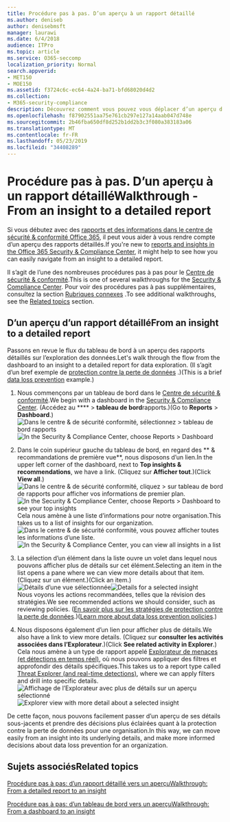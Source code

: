 ```yaml
---
title: Procédure pas à pas. D’un aperçu à un rapport détaillé
ms.author: deniseb
author: denisebmsft
manager: laurawi
ms.date: 6/4/2018
audience: ITPro
ms.topic: article
ms.service: O365-seccomp
localization_priority: Normal
search.appverid:
- MET150
- MOE150
ms.assetid: f3724c6c-ec64-4a24-ba71-bfd68020d4d2
ms.collection:
- M365-security-compliance
description: Découvrez comment vous pouvez vous déplacer d’un aperçu d’un rapport détaillé dans le &amp; Centre de conformité de la sécurité via un exemple de protection contre la perte de données.
ms.openlocfilehash: f87902551aa75e761cb297e127a14aab047d748e
ms.sourcegitcommit: 2b46fba650df8d252b1dd2b3c3f080a383183a06
ms.translationtype: MT
ms.contentlocale: fr-FR
ms.lasthandoff: 05/23/2019
ms.locfileid: "34408289"
---
```

# <a name="walkthrough---from-an-insight-to-a-detailed-report"></a><span data-ttu-id="a4912-103">Procédure pas à pas. D’un aperçu à un rapport détaillé</span><span class="sxs-lookup"><span data-stu-id="a4912-103">Walkthrough - From an insight to a detailed report</span></span>

<span data-ttu-id="a4912-104">Si vous débutez avec des [rapports et des informations dans le centre de sécurité &amp; conformité Office 365](reports-and-insights-in-security-and-compliance.md), il peut vous aider à vous rendre compte d’un aperçu des rapports détaillés.</span><span class="sxs-lookup"><span data-stu-id="a4912-104">If you're new to [reports and insights in the Office 365 Security &amp; Compliance Center](reports-and-insights-in-security-and-compliance.md), it might help to see how you can easily navigate from an insight to a detailed report.</span></span> 
  
<span data-ttu-id="a4912-105">Il s’agit de l’une des nombreuses procédures pas à pas pour le [Centre de sécurité &amp; conformité](https://protection.office.com).</span><span class="sxs-lookup"><span data-stu-id="a4912-105">This is one of several walkthroughs for the [Security &amp; Compliance Center](https://protection.office.com).</span></span> <span data-ttu-id="a4912-106">Pour voir des procédures pas à pas supplémentaires, consultez la section [Rubriques connexes](#related-topics) .</span><span class="sxs-lookup"><span data-stu-id="a4912-106">To see additional walkthroughs, see the [Related topics](#related-topics) section.</span></span> 
  
## <a name="from-an-insight-to-a-detailed-report"></a><span data-ttu-id="a4912-107">D’un aperçu d’un rapport détaillé</span><span class="sxs-lookup"><span data-stu-id="a4912-107">From an insight to a detailed report</span></span>

<span data-ttu-id="a4912-108">Passons en revue le flux du tableau de bord à un aperçu des rapports détaillés sur l’exploration des données.</span><span class="sxs-lookup"><span data-stu-id="a4912-108">Let's walk through the flow from the dashboard to an insight to a detailed report for data exploration.</span></span> <span data-ttu-id="a4912-109">(Il s’agit d’un bref exemple de [protection contre la perte de données](data-loss-prevention-policies.md) .)</span><span class="sxs-lookup"><span data-stu-id="a4912-109">(This is a brief [data loss prevention](data-loss-prevention-policies.md) example.)</span></span> 
  
1. <span data-ttu-id="a4912-110">Nous commençons par un tableau de bord dans le [Centre de sécurité &amp; conformité](https://protection.office.com).</span><span class="sxs-lookup"><span data-stu-id="a4912-110">We begin with a dashboard in the [Security &amp; Compliance Center](https://protection.office.com).</span></span> <span data-ttu-id="a4912-111">(Accédez au \*\*\*\* \> **tableau de bord**rapports.)</span><span class="sxs-lookup"><span data-stu-id="a4912-111">(Go to **Reports** \> **Dashboard**.)</span></span><br/><span data-ttu-id="a4912-112">![Dans le centre &amp; de sécurité conformité, sélectionnez \> tableau de bord rapports](media/2a668c3d-3fa3-4e37-8149-46989b33ae8c.png)</span><span class="sxs-lookup"><span data-stu-id="a4912-112">![In the Security &amp; Compliance Center, choose Reports \> Dashboard](media/2a668c3d-3fa3-4e37-8149-46989b33ae8c.png)</span></span>
  
2. <span data-ttu-id="a4912-113">Dans le coin supérieur gauche du tableau de bord, en regard des \*\* &amp; recommandations de première vue\*\*, nous disposons d’un lien.</span><span class="sxs-lookup"><span data-stu-id="a4912-113">In the upper left corner of the dashboard, next to **Top insights &amp; recommendations**, we have a link.</span></span> <span data-ttu-id="a4912-114">(Cliquez sur **Afficher tout**.)</span><span class="sxs-lookup"><span data-stu-id="a4912-114">(Click **View all**.)</span></span><br/><span data-ttu-id="a4912-115">![Dans le centre &amp; de sécurité conformité, cliquez \> sur tableau de bord de rapports pour afficher vos informations de premier plan.](media/9bb64e11-494f-40a4-ab3d-8d3c7789f300.png)</span><span class="sxs-lookup"><span data-stu-id="a4912-115">![In the Security &amp; Compliance Center, choose Reports \> Dashboard to see your top insights](media/9bb64e11-494f-40a4-ab3d-8d3c7789f300.png)</span></span><br/><span data-ttu-id="a4912-116">Cela nous amène à une liste d’informations pour notre organisation.</span><span class="sxs-lookup"><span data-stu-id="a4912-116">This takes us to a list of insights for our organization.</span></span><br/><span data-ttu-id="a4912-117">![Dans le centre &amp; de sécurité conformité, vous pouvez afficher toutes les informations d’une liste.](media/1289af77-bf5a-444a-97a1-03d8a83f75a9.png)</span><span class="sxs-lookup"><span data-stu-id="a4912-117">![In the Security &amp; Compliance Center, you can view all insights in a list](media/1289af77-bf5a-444a-97a1-03d8a83f75a9.png)</span></span>
  
3. <span data-ttu-id="a4912-118">La sélection d’un élément dans la liste ouvre un volet dans lequel nous pouvons afficher plus de détails sur cet élément.</span><span class="sxs-lookup"><span data-stu-id="a4912-118">Selecting an item in the list opens a pane where we can view more details about that item.</span></span> <span data-ttu-id="a4912-119">(Cliquez sur un élément.)</span><span class="sxs-lookup"><span data-stu-id="a4912-119">(Click an item.)</span></span><br/><span data-ttu-id="a4912-120">![Détails d’une vue sélectionnée](media/dcbb389f-23b0-4031-b789-4a49068af85a.png)</span><span class="sxs-lookup"><span data-stu-id="a4912-120">![Details for a selected insight](media/dcbb389f-23b0-4031-b789-4a49068af85a.png)</span></span><br/><span data-ttu-id="a4912-121">Nous voyons les actions recommandées, telles que la révision des stratégies.</span><span class="sxs-lookup"><span data-stu-id="a4912-121">We see recommended actions we should consider, such as reviewing policies.</span></span> <span data-ttu-id="a4912-122">([En savoir plus sur les stratégies de protection contre la perte de données](data-loss-prevention-policies.md).)</span><span class="sxs-lookup"><span data-stu-id="a4912-122">([Learn more about data loss prevention policies](data-loss-prevention-policies.md).)</span></span>
    
4. <span data-ttu-id="a4912-123">Nous disposons également d’un lien pour afficher plus de détails.</span><span class="sxs-lookup"><span data-stu-id="a4912-123">We also have a link to view more details.</span></span> <span data-ttu-id="a4912-124">(Cliquez sur **consulter les activités associées dans l’Explorateur**.)</span><span class="sxs-lookup"><span data-stu-id="a4912-124">(Click **See related activity in Explorer**.)</span></span><br/><span data-ttu-id="a4912-125">Cela nous amène à un type de rapport appelé [Explorateur de menaces (et détections en temps réel)](threat-explorer.md), où nous pouvons appliquer des filtres et approfondir des détails spécifiques.</span><span class="sxs-lookup"><span data-stu-id="a4912-125">This takes us to a report type called [Threat Explorer (and real-time detections)](threat-explorer.md), where we can apply filters and drill into specific details.</span></span><br/><span data-ttu-id="a4912-126">![Affichage de l’Explorateur avec plus de détails sur un aperçu sélectionné](media/3ad15b15-7158-44b7-beda-013351bd868e.png)</span><span class="sxs-lookup"><span data-stu-id="a4912-126">![Explorer view with more detail about a selected insight](media/3ad15b15-7158-44b7-beda-013351bd868e.png)</span></span>
  
<span data-ttu-id="a4912-127">De cette façon, nous pouvons facilement passer d’un aperçu de ses détails sous-jacents et prendre des décisions plus éclairées quant à la protection contre la perte de données pour une organisation.</span><span class="sxs-lookup"><span data-stu-id="a4912-127">In this way, we can move easily from an insight into its underlying details, and make more informed decisions about data loss prevention for an organization.</span></span>
  
## <a name="related-topics"></a><span data-ttu-id="a4912-128">Sujets associés</span><span class="sxs-lookup"><span data-stu-id="a4912-128">Related topics</span></span>

[<span data-ttu-id="a4912-129">Procédure pas à pas: d’un rapport détaillé vers un aperçu</span><span class="sxs-lookup"><span data-stu-id="a4912-129">Walkthrough: From a detailed report to an insight</span></span>](from-a-detailed-report-to-an-insight.md)
  
[<span data-ttu-id="a4912-130">Procédure pas à pas: d’un tableau de bord vers un aperçu</span><span class="sxs-lookup"><span data-stu-id="a4912-130">Walkthrough: From a dashboard to an insight</span></span>](from-a-dashboard-to-an-insight.md)
  

